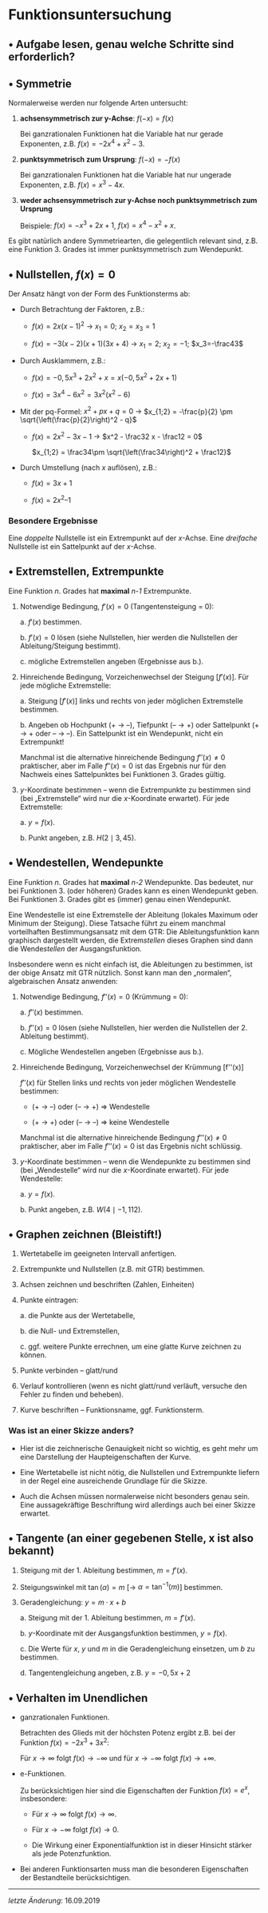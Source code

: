 # Funktionsuntersuchung

## • Aufgabe lesen, genau welche Schritte sind erforderlich?

## • Symmetrie

Normalerweise werden nur folgende Arten untersucht:

1. **achsensymmetrisch zur y-Achse**: $f(-x) = f(x)$

    Bei ganzrationalen Funktionen hat die Variable hat nur gerade Exponenten, z.B. $f(x) = -2x^4 + x^2 - 3$.

2. **punktsymmetrisch zum Ursprung**: $f(-x) = -f(x)$

    Bei ganzrationalen Funktionen hat die Variable hat nur ungerade Exponenten, z.B. $f(x) = x^3 -4 x$.

3. **weder achsensymmetrisch zur y-Achse noch punktsymmetrisch zum Ursprung**

    Beispiele: $f(x) = -x^3 + 2x + 1$, $f(x) = x^4 - x^2 + x$.

Es gibt natürlich andere Symmetriearten, die gelegentlich relevant sind, z.B. eine Funktion 3. Grades ist immer punktsymmetrisch zum Wendepunkt.

## • Nullstellen, $f(x) = 0$

Der Ansatz hängt von der Form des Funktionsterms ab:

 - Durch Betrachtung der Faktoren, z.B.:
    - $f(x) = 2x(x-1)^2$ → $x_1=0$; $x_2=x_3=1$

    - $f(x) = -3(x-2)(x+1)(3x+4)$ → $x_1=2$; $x_2=-1$; $x_3=-\frac43$

 - Durch Ausklammern, z.B.:
    - $f(x) = -0{,}5x^3 + 2x^2 + x = x(-0{,}5x^2 + 2x + 1)$

    - $f(x) = 3x^4 - 6x^2 = 3x^2(x^2 - 6)$

 - Mit der pq-Formel: $x^2+px+q=0$ → $x_{1;2} = -\frac{p}{2} \pm \sqrt{\left(\frac{p}{2}\right)^2 - q}$
    -   $f(x) = 2x^2 - 3x - 1$ → $x^2 - \frac32 x - \frac12 = 0$

        $x_{1;2} = \frac34\pm \sqrt{\left(\frac34\right)^2 + \frac12}$ 

 - Durch Umstellung (nach $x$ auflösen), z.B.:
    - $f(x) = 3x + 1$

    - $f(x) = 2x^2 – 1$

### Besondere Ergebnisse

Eine *doppelte* Nullstelle ist ein Extrempunkt auf der *x*-Achse. Eine *dreifache* Nullstelle ist ein Sattelpunkt auf der *x*-Achse.

## • Extremstellen, Extrempunkte

Eine Funktion *n*. Grades hat **maximal** *n-1* Extrempunkte.

1. Notwendige Bedingung, $f'(x)=0$ (Tangentensteigung = 0):

    a. $f'(x)$ bestimmen.

    b. $f'(x) = 0$ lösen (siehe Nullstellen, hier werden die Nullstellen der Ableitung/Steigung bestimmt).

    c. mögliche Extremstellen angeben (Ergebnisse aus b.).

2. Hinreichende Bedingung, Vorzeichenwechsel der Steigung [$f'(x)$]. Für jede mögliche Extremstelle:

    a. Steigung [$f'(x)$] links und rechts von jeder möglichen Extremstelle bestimmen.

    b. Angeben ob Hochpunkt (+ → –), Tiefpunkt (– → +) oder Sattelpunkt (+ → + oder – → –). Ein Sattelpunkt ist ein Wendepunkt, nicht ein Extrempunkt!

    Manchmal ist die alternative hinreichende Bedingung $f''(x) \ne 0$ praktischer, aber im Falle $f''(x) = 0$ ist das Ergebnis nur für den Nachweis eines Sattelpunktes bei Funktionen 3. Grades gültig.

3. $y$-Koordinate bestimmen – wenn die Extrempunkte zu bestimmen sind (bei „Extremstelle“ wird nur die $x$-Koordinate erwartet). Für jede Extremstelle:

    a. $y = f(x)$.

    b. Punkt angeben, z.B. $H(2 \mid 3{,}45)$.

## • Wendestellen, Wendepunkte

Eine Funktion *n*. Grades hat **maximal** *n-2* Wendepunkte. Das bedeutet, nur bei Funktionen 3. (oder höheren) Grades kann es einen Wendepunkt geben. Bei Funktionen 3. Grades gibt es (immer) genau einen Wendepunkt.

Eine Wendestelle ist eine Extremstelle der Ableitung (lokales Maximum oder Minimum der Steigung). Diese Tatsache führt zu einem manchmal vorteilhaften Bestimmungsansatz mit dem GTR: Die Ableitungsfunktion kann graphisch dargestellt werden, die Extrem*stellen* dieses Graphen sind dann die Wende*stellen* der Ausgangsfunktion.

Insbesondere wenn es nicht einfach ist, die Ableitungen zu bestimmen, ist der obige Ansatz mit GTR nützlich. Sonst kann man den „normalen“, algebraischen Ansatz anwenden:

1. Notwendige Bedingung, $f ''(x) = 0$ (Krümmung = 0):

    a. $f''(x)$ bestimmen.

    b. $f''(x) = 0$ lösen (siehe Nullstellen, hier werden die Nullstellen der 2. Ableitung bestimmt).

    c. Mögliche Wendestellen angeben (Ergebnisse aus b.).
    
2. Hinreichende Bedingung, Vorzeichenwechsel der Krümmung [f''(x)]
           
	$f''(x)$ für Stellen links und rechts von jeder möglichen Wendestelle bestimmen:

	- (+ → –) oder (– → +) $\Rightarrow$ Wendestelle

	- (+ → +) oder (– → –) $\Rightarrow$ keine Wendestelle

    Manchmal ist die alternative hinreichende Bedingung $f'''(x) \ne 0$ praktischer, aber im Falle $f'''(x) = 0$ ist das Ergebnis nicht schlüssig.

3. $y$-Koordinate bestimmen – wenn die Wendepunkte zu bestimmen sind (bei „Wendestelle“ wird nur die $x$-Koordinate erwartet). Für jede Wendestelle:

    a. $y = f(x)$.

    b. Punkt angeben, z.B. $W(4 \mid -1{,}112)$.

## • Graphen zeichnen (Bleistift!)

1. Wertetabelle im geeigneten Intervall anfertigen.

2. Extrempunkte und Nullstellen (z.B. mit GTR) bestimmen.

3. Achsen zeichnen und beschriften (Zahlen, Einheiten)

4. Punkte eintragen:

    a. die Punkte aus der Wertetabelle,

    b. die Null- und Extremstellen,

    c. ggf. weitere Punkte errechnen, um eine glatte Kurve zeichnen zu können.

5. Punkte verbinden – glatt/rund

6. Verlauf kontrollieren (wenn es nicht glatt/rund verläuft, versuche den Fehler zu finden und beheben).

7. Kurve beschriften – Funktionsname, ggf. Funktionsterm.

### Was ist an einer Skizze anders?

 - Hier ist die zeichnerische Genauigkeit nicht so wichtig, es geht mehr um eine Darstellung der Haupteigenschaften der Kurve. 

 - Eine Wertetabelle ist nicht nötig, die Nullstellen und Extrempunkte liefern in der Regel eine ausreichende Grundlage für die Skizze.

 -  Auch die Achsen müssen normalerweise nicht besonders genau sein. Eine aussagekräftige Beschriftung wird allerdings auch bei einer Skizze erwartet.

## • Tangente (an einer gegebenen Stelle, x ist also bekannt)

1. Steigung mit der 1. Ableitung bestimmen, $m = f'(x)$.

2. Steigungswinkel mit $\tan (α) = m$ [→ $α = \tan^{-1} (m)$] bestimmen.

3. Geradengleichung: $y = m · x + b$

    a. Steigung mit der 1. Ableitung bestimmen, $m = f'(x)$.

    b. $y$-Koordinate mit der Ausgangsfunktion bestimmen, $y = f(x)$.

    c. Die Werte für $x$, $y$ und $m$ in die Geradengleichung einsetzen, um $b$ zu bestimmen.

    d. Tangentengleichung angeben, z.B. $y = -0{,}5x + 2$

## • Verhalten im Unendlichen

 - ganzrationalen Funktionen.

    Betrachten des Glieds mit der höchsten Potenz ergibt z.B. bei der Funktion $f(x) = -2x^3 + 3x^2$:

    Für $x \rightarrow \infty$ folgt $f(x) \rightarrow -\infty$
und für $x \rightarrow -\infty$ folgt $f(x) \rightarrow +\infty$.

 - e-Funktionen.

    Zu berücksichtigen hier sind die Eigenschaften der Funktion $f(x) = e^x$, insbesondere:

    - Für $x \rightarrow \infty$ folgt $f(x) \rightarrow \infty$.

    - Für $x \rightarrow -\infty$ folgt $f(x) \rightarrow 0$.

    - Die Wirkung einer Exponentialfunktion ist in dieser Hinsicht stärker als jede Potenzfunktion.

 - Bei anderen Funktionsarten muss man die besonderen Eigenschaften der Bestandteile berücksichtigen.

- - -
*letzte Änderung*: 16.09.2019
